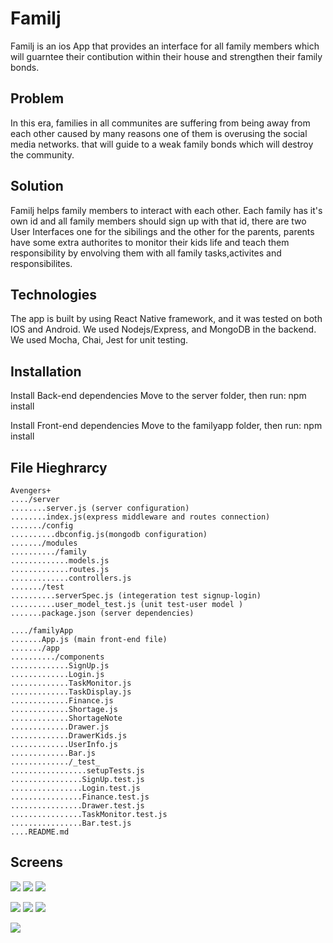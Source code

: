 # Familj

Familj is an ios App that provides an interface for all family members which will guarntee their contibution within their house and strengthen their family bonds.

## Problem
In this era, families in all communites are suffering from being away from each other caused by many reasons one of them is overusing the social media networks.
that will guide to a weak family bonds which will destroy the community.

## Solution
Familj helps family members to interact with each other. 
Each family has it's own id and all family members should sign up with that id, there are two User Interfaces one for the sibilings and the other for the parents, parents have some extra authorites to monitor their kids life and teach them responsibility by envolving them with all family tasks,activites and responsibilites.

## Technologies
The app is built by using React Native framework, and it was tested on both IOS and Android. We used Nodejs/Express, and MongoDB in the backend. We used Mocha, Chai, Jest for unit testing. 
    
    
## Installation

Install Back-end dependencies
Move to the server folder, then run:
npm install

Install Front-end dependencies
Move to the familyapp folder, then run:
npm install

## File Hieghrarcy  
    Avengers+
    ..../server
    ........server.js (server configuration)
    ........index.js(express middleware and routes connection)
    ......./config
    ..........dbconfig.js(mongodb configuration)
    ......./modules
    ........../family
    .............models.js
    .............routes.js
    .............controllers.js
    ......./test
    ..........serverSpec.js (integeration test signup-login)
    ..........user_model_test.js (unit test-user model )
    .......package.json (server dependencies)
    
    ..../familyApp
    .......App.js (main front-end file)
    ......./app
    ........../components
    .............SignUp.js
    .............Login.js
    .............TaskMonitor.js
    .............TaskDisplay.js
    .............Finance.js
    .............Shortage.js
    .............ShortageNote
    .............Drawer.js
    .............DrawerKids.js
    .............UserInfo.js
    .............Bar.js
    ............./_test_
    .................setupTests.js
    ................SignUp.test.js
    ................Login.test.js
    ................Finance.test.js
    ................Drawer.test.js
    ................TaskMonitor.test.js
    ................Bar.test.js
    ....README.md
    

## Screens

![](https://i.imgur.com/wfESssm.png)      ![](https://i.imgur.com/QjV8DdC.png) ![](https://i.imgur.com/3hBthax.png)

![](https://i.imgur.com/3kvdNSO.png) ![](https://i.imgur.com/SSSLOUS.png) ![](https://i.imgur.com/daWRBhi.png)


![](https://i.imgur.com/cmlALOm.png)



